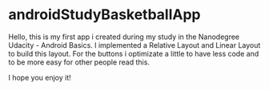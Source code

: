 # androidStudyBasketballApp
Hello, this is my first app i created during my study in the Nanodegree Udacity - Android Basics. 
I implemented a Relative Layout and Linear Layout to build this layout.
For the buttons i optimizate a little to have less code and to be more easy for other people read this.

I hope you enjoy it!
